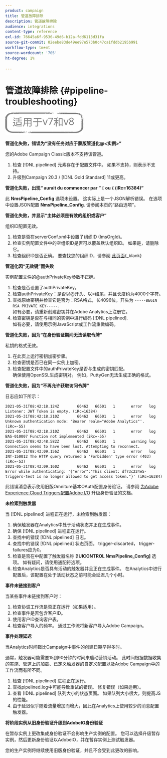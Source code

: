 ```yaml
---
product: campaign
title: 管道故障排除
description: 管道故障排除
audience: integrations
content-type: reference
exl-id: 76645a6f-9536-49d6-b12a-fdd6113d31fa
source-git-commit: 02eebe83de49ee97e573b0c47ca1fddb2195b991
workflow-type: tm+mt
source-wordcount: '705'
ht-degree: 1%

---
```


# 管道故障排除 {#pipeline-troubleshooting}

![](../../assets/common.svg)

**管道化失败，错误为“没有任务对应于蒙版管道化@&lt;实例>”**

您的Adobe Campaign Classic版本不支持该管道。

1. 检查 [!DNL pipelined] 元素存在于配置文件中。 如果不支持，则表示不支持。
1. 升级到Campaign 20.3 / [!DNL Gold Standard] 11或更高。

**管道化失败，出现“ aurait du commencer par ” `[` ou `{` (iRc=16384)”**

此 **NmsPipeline_Config** 选项未设置。 这实际上是一个JSON解析错误。
在选项中设置JSON配置 **NmsPipeline_Config**. 请参阅本页的“路由选项”。

**管道化失败，并显示“主体必须是有效的组织或客户”**

组织ID配置无效。

1. 检查是否在serverConf.xml中设置了组织ID (ImsOrgId)。
1. 检查实例配置文件中的空组织ID是否可以覆盖默认组织ID。 如果是，请删除它。
1. 检查组织ID是否正确。 要查找您的组织ID，请参阅 [此页面](https://experienceleague.adobe.com/docs/core-services/interface/administration/organizations.html?lang=zh-Hans){_blank}

**管道化因“无效键”而失败**

实例配置文件的@authPrivateKey参数不正确。

1. 检查是否设置了authPrivateKey。
1. 检查authPrivateKey：是否以@开头、以=结尾，并且长度约为4000个字符。
1. 查找原始密钥并检查它是否为：RSA格式，长4096位，开头为 `-----BEGIN RSA PRIVATE KEY-----`.
   <br> 如有必要，请重新创建密钥并在Adobe Analytics上注册它。
1. 检查密钥是否在与相同的实例中进行编码 [!DNL pipelined]. <br>如有必要，请使用示例JavaScript或工作流重做编码。

**管道化失败，因为“在身份验证期间无法读取令牌”**

私钥的格式无效。

1. 在此页上运行密钥加密步骤。
1. 检查密钥是否已在同一实例上加密。
1. 检查配置文件中的authPrivateKey是否与生成的密钥匹配。 <br>确保使用OpenSSL生成密钥对。 例如，PuttyGen无法生成正确的格式。

**管道化失败，因为“不再允许获取访问令牌”**

日志应如下所示：

```
2021-05-31T08:42:18.124Z        66462   66501   1       error   log     Listener: JWT Token is empty. (iRc=16384)
2021-05-31T08:42:18.210Z        66462   66501   1       error   log     Unknown authentication mode: 'Bearer realm="Adobe Analytics"'. (iRc=-55)
2021-05-31T08:42:18.210Z        66462   66501   1       error   log     BAS-010007 Function not implemented (iRc=-55)
2021-05-31T08:42:48.582Z        66462   66501   1       warning log     Connection seems to have been lost. Attempting to reconnect.
2021-05-31T08:43:09.156Z        66462   66501   1       error   log     INT-150012 The HTTP query returned a 'Forbidden' type error (403) (iRc=-53)
2021-05-31T08:43:09.160Z        66462   66501   1       error   log     Error while authenticating: '{"error":"This client: df73c224e5-triggers-test is no longer allowed to get access token."}' (iRc=16384)
```

此错误消息表示使用旧版Omniture基本OAuth配置身份验证。 请参阅 [为Adobe Experience Cloud Triggers配置Adobe I/O](../../integrations/using/configuring-adobe-io.md) 升级身份验证的文档。

**未检索到触发器**

当 [!DNL pipelined] 进程正在运行，未检索到触发器：

1. 确保触发器在Analytics中处于活动状态并正在生成事件。
1. 确保 [!DNL pipelined] 进程正在运行。
1. 查找中的错误 [!DNL pipelined] 日志。
1. 查找中的错误 [!DNL pipelined] 状态页面。 trigger-discarted， trigger-failures应为0。
1. 检查是否在中配置了触发器名称 **[!UICONTROL NmsPipeline_Config]** 选项。 如有疑问，请使用通配符选项。
1. 检查Analytics是否具有活动的触发器并且正在生成事件。 在Analytics中进行配置后，该配置在处于活动状态之前可能会延迟几个小时。

**事件未链接到客户**

当某些事件未链接到客户时：

1. 检查协调工作流是否正在运行（如果适用）。
1. 检查事件是否包含客户ID。
1. 使用客户ID查询客户表。
1. 检查客户导入的频率。 通过工作流将新客户导入Adobe Campaign。

**事件处理延迟**

当Analytics时间戳比Campaign中事件的创建日期早得多时。

通常，触发器可能需要15到90分钟的时间来启动营销活动。 此时间根据数据收集的实施、管道上的加载、已定义触发器的自定义配置以及Adobe Campaign中的工作流而有所不同。

1. 检查 [!DNL pipelined] 进程正在运行。
1. 查找pipelined.log中可能导致重试的错误。 修复错误（如果适用）。
1. 查看 [!DNL pipelined] 队列大小的状态页面。 如果队列大小很大，则提高JS的性能。
1. 由于延迟似乎随着流量增加而增大，因此在Analytics上使用较少的消息配置触发器。

**将阶段实例从旧身份验证升级到AdobeIO身份验证**

在暂存实例上更改集成身份验证不会影响生产实例的配置。 您可以选择升级暂存实例，然后更新身份验证以AdobeIO，并在暂存实例上测试触发器。

您的生产实例将继续使用旧版身份验证，并且不会受到此更改的影响。
